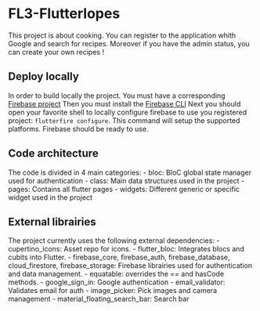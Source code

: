 # FL3-Flutterlopes

This project is about cooking. You can register to the application whith Google and search for recipes. Moreover if you have the admin status, you can create your own recipes !

## Deploy locally

In order to build locally the project. You must have a corresponding [Firebase project](https://console.firebase.google.com/u/0/)
Then you must install the [Firebase CLI](https://firebase.google.com/docs/cli?hl=fr#setup_update_cli)
Next you should open your favorite shell to locally configure firebase to use you registered project: `flutterfire configure`. This command will setup the supported platforms.
Firebase should be ready to use.

## Code architecture

The code is divided in 4 main categories:
    - bloc: BloC global state manager used for authentication
    - class: Main data structures used in the project
    - pages: Contains all flutter pages
    - widgets: Different generic or specific widget used in the project

## External librairies

The project currently uses the following external dependencies:
    - cupertino_icons: Asset repo for icons.
    - flutter_bloc: Integrates blocs and cubits into Flutter.
    - firebase_core, firebase_auth, firebase_database, cloud_firestore, firebase_storage: Firebase librairies used for authentication and data management.
    - equatable: overrides the == and hasCode methods.
    - google_sign_in: Google authentication
    - email_validator: Validates email for auth
    - image_picker: Pick images and camera management
    - material_floating_search_bar: Search bar